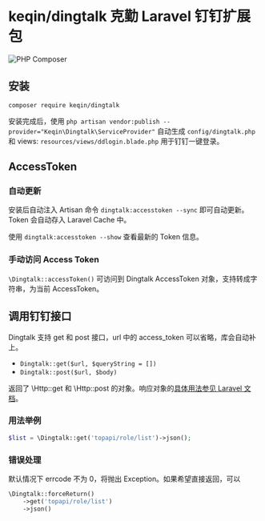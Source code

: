 # keqin/dingtalk 克勤 Laravel 钉钉扩展包

![PHP Composer](https://github.com/keqin-inc/dingtalk/workflows/PHP%20Composer/badge.svg)

## 安装
`composer require keqin/dingtalk`

安装完成后，使用 `php artisan vendor:publish --provider="Keqin\Dingtalk\ServiceProvider"` 自动生成 `config/dingtalk.php` 和 views: `resources/views/ddlogin.blade.php` 用于钉钉一键登录。

## AccessToken

### 自动更新
安装后自动注入 Artisan 命令 `dingtalk:accesstoken --sync` 即可自动更新。Token 会自动存入 Laravel Cache 中。

使用 `dingtalk:accesstoken --show` 查看最新的 Token 信息。

### 手动访问 Access Token

`\Dingtalk::accessToken()` 可访问到 Dingtalk AccessToken 对象，支持转成字符串，为当前 AccessToken。

## 调用钉钉接口

Dingtalk 支持 get 和 post 接口，url 中的 access_token 可以省略，库会自动补上。

- `Dingtalk::get($url, $queryString = [])`
- `Dingtalk::post($url, $body)`

返回了 \Http::get 和 \Http::post 的对象。响应对象的[具体用法参见 Laravel 文档](https://laravel.com/docs/7.x/http-client#making-requests)。

### 用法举例

```php
$list = \Dingtalk::get('topapi/role/list')->json();
```

### 错误处理
默认情况下 errcode 不为 0，将抛出 Exception。如果希望直接返回，可以

```php
\Dingtalk::forceReturn()
    ->get('topapi/role/list')
    ->json()
```
